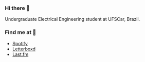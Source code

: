 ### Hi there 👋

Undergraduate Electrical Engineering student at UFSCar, Brazil.

### Find me at 🔎

- [Spotify](https://open.spotify.com/user/augustocamaral)
- [Letterboxd](https://letterboxd.com/augustocamaral/)
- [Last.fm](https://www.last.fm/user/augustocamaral)
